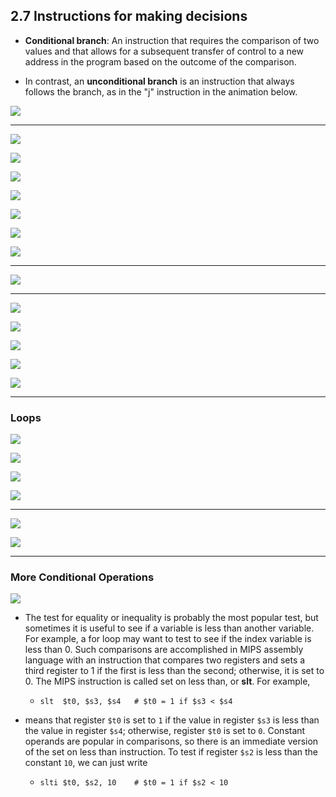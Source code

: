 ## 2.7 Instructions for making decisions

- **Conditional branch**: An instruction that requires the comparison of two values and that allows 
  for a subsequent transfer of control to a new address in the program based on the outcome of the 
  comparison.

- In contrast, an **unconditional branch** is an instruction that always follows the branch, as in 
  the "j" instruction in the animation below.


![](img/2020-09-18-09-54-49.png)

---

![](img/2020-09-18-09-56-51.png)

![](img/2020-09-18-09-57-18.png)

![](img/2020-09-18-09-57-47.png)

![](img/2020-09-18-10-01-34.png)

![](img/2020-09-18-10-03-03.png)

![](img/2020-09-18-10-03-50.png)

![](img/2020-09-18-10-04-27.png)

---

![](img/2020-09-18-10-14-39.png)

---

![](img/2020-09-18-10-18-36.png)

![](img/2020-09-18-10-19-49.png)

![](img/2020-09-18-10-24-06.png)

![](img/2020-09-18-10-30-18.png)

![](img/2020-09-18-10-35-13.png)

---

### Loops

![](img/2020-09-18-10-38-06.png)

![](img/2020-09-18-10-39-23.png)

![](img/2020-09-18-10-39-52.png)

![](img/2020-09-18-10-40-12.png)

---

![](img/2020-09-18-11-09-35.png)

![](img/2020-09-18-11-21-32.png)

---

###  More Conditional Operations

![](img/2020-09-18-11-25-46.png)

- The test for equality or inequality is probably the most popular test, but sometimes it is useful 
  to see if a variable is less than another variable. For example, a for loop may want to test to 
  see if the index variable is less than 0. Such comparisons are accomplished in MIPS assembly 
  language with an instruction that compares two registers and sets a third register to 1 if the 
  first is less than the second; otherwise, it is set to 0. The MIPS instruction is called set on 
  less than, or **slt**. For example, 
  - `slt  $t0, $s3, $s4   # $t0 = 1 if $s3 < $s4`

- means that register `$t0` is set to `1` if the value in register `$s3` is less than the value in 
  register `$s4`; otherwise, register `$t0` is set to `0`.
  Constant operands are popular in comparisons, so there is an immediate version of the set on less 
  than instruction. To test if register `$s2` is less than the constant `10`, we can just write
  - `slti $t0, $s2, 10    # $t0 = 1 if $s2 < 10`


